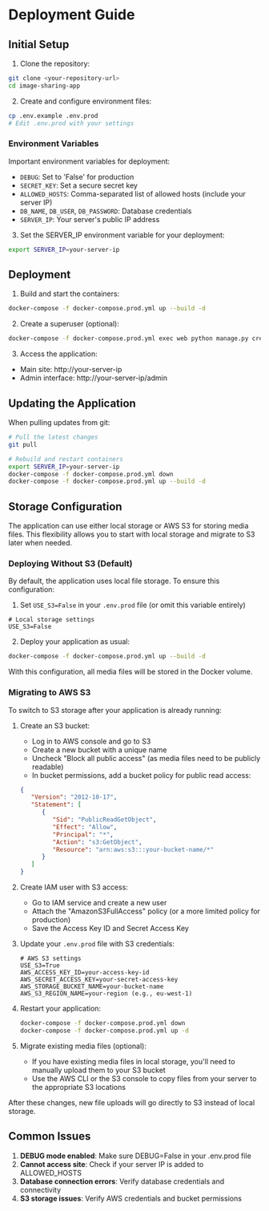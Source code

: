 # Deployment Guide

## Initial Setup

1. Clone the repository:
```bash
git clone <your-repository-url>
cd image-sharing-app
```

2. Create and configure environment files:
```bash
cp .env.example .env.prod
# Edit .env.prod with your settings
```

### Environment Variables

Important environment variables for deployment:

- `DEBUG`: Set to 'False' for production
- `SECRET_KEY`: Set a secure secret key
- `ALLOWED_HOSTS`: Comma-separated list of allowed hosts (include your server IP)
- `DB_NAME`, `DB_USER`, `DB_PASSWORD`: Database credentials
- `SERVER_IP`: Your server's public IP address

3. Set the SERVER_IP environment variable for your deployment:
```bash
export SERVER_IP=your-server-ip
```

## Deployment

1. Build and start the containers:
```bash
docker-compose -f docker-compose.prod.yml up --build -d
```

2. Create a superuser (optional):
```bash
docker-compose -f docker-compose.prod.yml exec web python manage.py createsuperuser
```

3. Access the application:
- Main site: http://your-server-ip
- Admin interface: http://your-server-ip/admin

## Updating the Application

When pulling updates from git:

```bash
# Pull the latest changes
git pull

# Rebuild and restart containers
export SERVER_IP=your-server-ip
docker-compose -f docker-compose.prod.yml down
docker-compose -f docker-compose.prod.yml up --build -d
```

## Storage Configuration

The application can use either local storage or AWS S3 for storing media files. This flexibility allows you to start with local storage and migrate to S3 later when needed.

### Deploying Without S3 (Default)

By default, the application uses local file storage. To ensure this configuration:

1. Set `USE_S3=False` in your `.env.prod` file (or omit this variable entirely)
```
# Local storage settings
USE_S3=False
```

2. Deploy your application as usual:
```bash
docker-compose -f docker-compose.prod.yml up --build -d
```

With this configuration, all media files will be stored in the Docker volume.

### Migrating to AWS S3

To switch to S3 storage after your application is already running:

1. Create an S3 bucket:
   - Log in to AWS console and go to S3
   - Create a new bucket with a unique name
   - Uncheck "Block all public access" (as media files need to be publicly readable)
   - In bucket permissions, add a bucket policy for public read access:
   ```json
   {
      "Version": "2012-10-17",
      "Statement": [
         {
            "Sid": "PublicReadGetObject",
            "Effect": "Allow",
            "Principal": "*",
            "Action": "s3:GetObject",
            "Resource": "arn:aws:s3:::your-bucket-name/*"
         }
      ]
   }
   ```

2. Create IAM user with S3 access:
   - Go to IAM service and create a new user
   - Attach the "AmazonS3FullAccess" policy (or a more limited policy for production)
   - Save the Access Key ID and Secret Access Key

3. Update your `.env.prod` file with S3 credentials:
   ```
   # AWS S3 settings
   USE_S3=True
   AWS_ACCESS_KEY_ID=your-access-key-id
   AWS_SECRET_ACCESS_KEY=your-secret-access-key
   AWS_STORAGE_BUCKET_NAME=your-bucket-name
   AWS_S3_REGION_NAME=your-region (e.g., eu-west-1)
   ```

4. Restart your application:
   ```bash
   docker-compose -f docker-compose.prod.yml down
   docker-compose -f docker-compose.prod.yml up -d
   ```

5. Migrate existing media files (optional):
   - If you have existing media files in local storage, you'll need to manually upload them to your S3 bucket
   - Use the AWS CLI or the S3 console to copy files from your server to the appropriate S3 locations

After these changes, new file uploads will go directly to S3 instead of local storage.

## Common Issues

1. **DEBUG mode enabled**: Make sure DEBUG=False in your .env.prod file
2. **Cannot access site**: Check if your server IP is added to ALLOWED_HOSTS
3. **Database connection errors**: Verify database credentials and connectivity
4. **S3 storage issues**: Verify AWS credentials and bucket permissions 